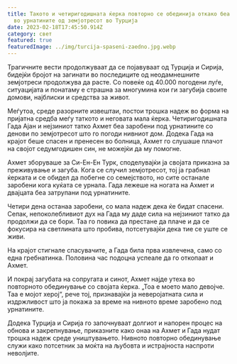 ```yaml
---
title: Такото и четиригодишната ќерка повторно се обединија откако беа заробени
  во урнатините од земјотресот во Турција
date: 2023-02-18T17:45:50.914Z
category: свет
featured: true
featuredImage: ../img/turcija-spaseni-zaedno.jpg.webp
---
```


Трагичните вести продолжуваат да се појавуваат од Турција и Сирија, бидејќи бројот на загинати во последиците од неодамнешните земјотреси продолжува да расте. Со повеќе од 40.000 погодени луѓе, ситуацијата и понатаму е страшна за многумина кои ги загубија своите домови, најблиски и средства за живот.

Меѓутоа, среде разорните извештаи, постои трошка надеж во форма на пријатна средба меѓу таткото и неговата мала ќерка. Четиригодишната Гада Ајан и нејзиниот татко Ахмет беа заробени под урнатините со денови по земјотресот што го погоди нивниот дом. Додека Гада на крајот беше спасен и пренесен во болница, Ахмет го слушаше плачот на својот седумгодишен син, не можејќи да му помогне.

Ахмет зборуваше за Си-Ен-Ен Турк, споделувајќи ја својата приказна за преживување и загуба. Кога се случил земјотресот, тој ја грабнал ќерката и се обидел да побегне со семејството, но сите останале заробени кога куќата се урнала. Гада лежеше на ногата на Ахмет и двајцата беа затрупани под урнатините.

Четири дена останаа заробени, со мала надеж дека ќе бидат спасени. Сепак, непоколебливиот дух на Гада му даде сила на нејзиниот татко да продолжи да се бори. Таа го повика да престане да плаче и да се фокусира на светлината што пробива, потсетувајќи дека тие се уште се живи.

На крајот стигнале спасувачите, а Гада била прва извлечена, само со една гребнатинка. Половина час подоцна успеале да го откопаат и Ахмет.

И покрај загубата на сопругата и синот, Ахмет најде утеха во повторното обединување со својата ќерка. „Тоа е моето мало девојче. Таа е мојот херој“, рече тој, признавајќи ја неверојатната сила и издржливост што ја покажа за време на нивното време заробено под урнатините.

Додека Турција и Сирија го започнуваат долгиот и напорен процес на обнова и закрепнување, приказните како онаа на Ахмет и Гада нудат трошка надеж среде уништувањето. Нивното повторно обединување служи како потсетник за моќта на љубовта и истрајноста наспроти неволјите.

<script type="text/javascript" src="//services.brid.tv/player/build/brid.min.js"></script><div id="Brid_76737097" class="brid" itemprop="video" itemscope itemtype="http://schema.org/VideoObject"></div><script type="text/javascript"> $bp("Brid_76737097", {"id":"26456","width":"720","height":"405","video":"1243961","autoplay":0,"shared":true});</script>
